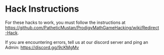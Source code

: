 # Hack Instructions

For these hacks to work, you must follow the instructions at https://github.com/PatheticMustan/ProdigyMathGameHacking/wiki/Redirect-Hack.

If you are encountering errors, tell us at our discord server and ping an Admin: https://discord.gg/9cKMgMv
